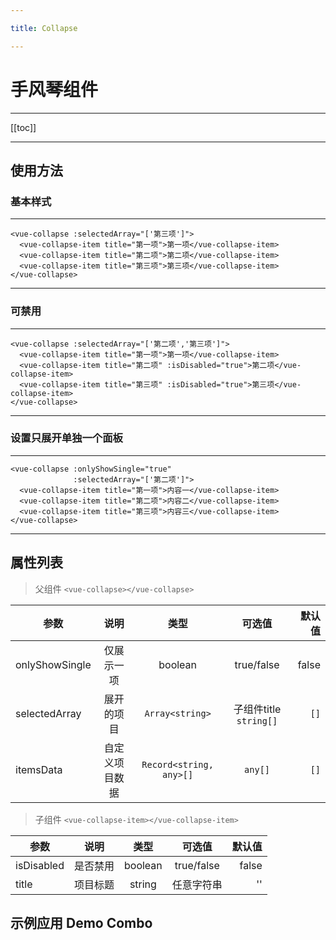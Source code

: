 ```yaml
---

title: Collapse

---
```


# 手风琴组件

---

[[toc]]

---

## 使用方法

### 基本样式

---

<ClientOnly>

<collapse-normal></collapse-normal>

</ClientOnly>

```vue
<vue-collapse :selectedArray="['第三项']">
  <vue-collapse-item title="第一项">第一项</vue-collapse-item>
  <vue-collapse-item title="第二项">第二项</vue-collapse-item>
  <vue-collapse-item title="第三项">第三项</vue-collapse-item>
</vue-collapse>
```

---

### 可禁用

---

<ClientOnly>

<collapse-disabled></collapse-disabled>

</ClientOnly>

```vue
<vue-collapse :selectedArray="['第二项','第三项']">
  <vue-collapse-item title="第一项">第一项</vue-collapse-item>
  <vue-collapse-item title="第二项" :isDisabled="true">第二项</vue-collapse-item>
  <vue-collapse-item title="第三项" :isDisabled="true">第三项</vue-collapse-item>
</vue-collapse>
```

---

### 设置只展开单独一个面板

---

<ClientOnly>

<collapse-unique></collapse-unique>

</ClientOnly>

```vue
<vue-collapse :onlyShowSingle="true"
              :selectedArray="['第二项']">
  <vue-collapse-item title="第一项">内容一</vue-collapse-item>
  <vue-collapse-item title="第二项">内容二</vue-collapse-item>
  <vue-collapse-item title="第三项">内容三</vue-collapse-item>
</vue-collapse>
```

---

## 属性列表

> 父组件 `<vue-collapse></vue-collapse>`

| 参数       |  说明   | 类型 | 可选值 | 默认值 |
| --------- |:----------:|:------:|:-----:|-----:|
| onlyShowSingle |  仅展示一项 | boolean  |  true/false | false |
| selectedArray  |  展开的项目 | `Array<string>`  |  子组件title `string[]` | `[]` |
| itemsData      |  自定义项目数据 | `Record<string, any>[]`  |  `any[]` | `[]` |

> 子组件 `<vue-collapse-item></vue-collapse-item>`

| 参数       |  说明   | 类型 | 可选值 | 默认值 |
| --------- |:----------:|:------:|:-----:|-----:|
| isDisabled |  是否禁用 | boolean  |  true/false | false |
| title      |  项目标题 | string  |  任意字符串 | '' |


## 示例应用 Demo Combo
